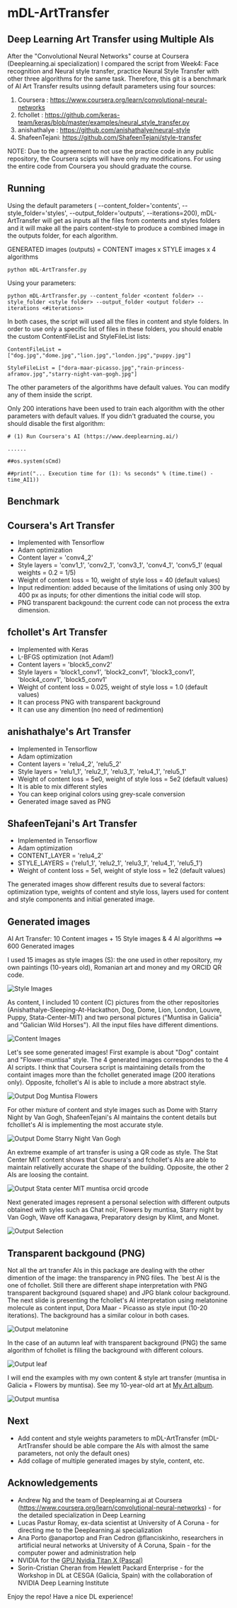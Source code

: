 # mDL-ArtTransfer
Deep Learning Art Transfer using Multiple AIs
---------------------------------------------

After the "Convolutional Neural Networks" course at Coursera (Deeplearning.ai specialization) I compared the script from Week4: Face recognition and Neural style transfer, practice Neural Style Transfer with other three algorithms for the same task. Therefore, this git is a benchmark of AI Art Transfer results usinng default parameters using four sources:

1) Coursera     : https://www.coursera.org/learn/convolutional-neural-networks
2) fchollet     : https://github.com/keras-team/keras/blob/master/examples/neural_style_transfer.py
3) anishathalye : https://github.com/anishathalye/neural-style
4) ShafeenTejani: https://github.com/ShafeenTejani/style-transfer

NOTE: Due to the agreement to not use the practice code in any public repository, the Coursera scipts will have only my modifications. For using the entire code from Coursera you should graduate the course.

## Running

Using the default parameters ( --content_folder='contents', --style_folder='styles', --output_folder='outputs', --iterations=200), mDL-ArtTransfer will get as inputs all the files from contents and styles folders and it will make all the pairs content-style to produce a combined image in the outputs folder, for each algorithm. 

GENERATED images (outputs) = CONTENT images x STYLE images x 4 algorithms 

`python mDL-ArtTransfer.py`

Using your parameters:

`python mDL-ArtTransfer.py --content_folder <content folder> --style_folder <style folder> --output_folder <output folder> --iterations <#iterations>`

In both cases, the script will used all the files in content and style folders. In order to use only a specific list of files in these folders, you should enable the custom ContentFileList and StyleFileList lists:

`ContentFileList = ["dog.jpg","dome.jpg","lion.jpg","london.jpg","puppy.jpg"]`

`StyleFileList = ["dora-maar-picasso.jpg","rain-princess-aframov.jpg","starry-night-van-gogh.jpg"]`

The other parameters of the algorithms have default values. You can modify any of them inside the script.

Only 200 interations have been used to train each algorithm with the other parameters with default values. If you didn't graduated the course, you should disable the first algorithm:

`# (1) Run Coursera's AI (https://www.deeplearning.ai/)`

`......`

`##os.system(sCmd)`

`##print("... Execution time for (1): %s seconds" % (time.time() - time_AI1))`

## Benchmark

Coursera's Art Transfer
-----------------------

* Implemented with Tensorflow
* Adam optimization
* Content layer = 'conv4_2'
* Style layers  = 'conv1_1', 'conv2_1', 'conv3_1', 'conv4_1', 'conv5_1' (equal weights = 0.2 = 1/5)
* Weight of content loss = 10, weight of style loss = 40 (default values)
* Input redimention: added because of the limitations of using only 300 by 400 px as inputs; for other dimentions the initial code will stop.
* PNG transparent backgound: the current code can not process the extra dimension.

fchollet's Art Transfer
-----------------------

* Implemented with Keras
* L-BFGS optimization (not Adam!)
* Content layers = 'block5_conv2'
* Style layers   = 'block1_conv1', 'block2_conv1', 'block3_conv1', 'block4_conv1', 'block5_conv1'
* Weight of content loss = 0.025, weight of style loss = 1.0 (default values)
* It can process PNG with transparent background
* It can use any dimention (no need of redimention)

anishathalye's Art Transfer
---------------------------

* Implemented in Tensorflow
* Adam optimization
* Content layers = 'relu4_2', 'relu5_2'
* Style layers   = 'relu1_1', 'relu2_1', 'relu3_1', 'relu4_1', 'relu5_1'
* Weight of content loss = 5e0, weight of style loss = 5e2 (default values)
* It is able to mix different styles
* You can keep original colors using grey-scale conversion
* Generated image saved as PNG

ShafeenTejani's Art Transfer
----------------------------

* Implemented in Tensorflow
* Adam optimization
* CONTENT_LAYER = 'relu4_2'
* STYLE_LAYERS = ('relu1_1', 'relu2_1', 'relu3_1', 'relu4_1', 'relu5_1')
* Weight of content loss = 5e1, weight of style loss = 1e2 (default values)

The generated images show different results due to several factors: optimization type, weights of content and style loss, layers used for content and style components and initial generated image.

Generated images
----------------

AI Art Transfer: 10 Content images + 15 Style images & 4 AI algorithms ==> 600 Generated images

I used 15 images as style images (S): the one used in other repository, my own paintings (10-years old), Romanian art and money and my ORCID QR code.

![Style Images](images/mDL-ArtTransfer_styles.png)

As content, I included 10 content (C) pictures from the other repositories (Anishathalye-Sleeping-At-Hackathon, Dog, Dome, Lion, London, Louvre, Puppy, Stata-Center-MIT) and two personal pictures ("Muntisa in Galicia" and "Galician Wild Horses"). All the input files have different dimentions.

![Content Images](images/mDL-ArtTransfer_contents.png)

Let's see some generated images! First example is about "Dog" containt and "Flower-muntisa" style. The 4 generated images correspondes to the 4 AI scripts. I think that Coursera script is maintaining details from the containt images more than the fchollet generated image (200 iterations only). Opposite, fchollet's AI is able to include a more abstract style.

![Output Dog Muntisa Flowers](images/mDL-ArtTransfer_Dog_Flowers-muntisa.png)

For other mixture of content and style images such as Dome with Starry Night by Van Gogh, ShafeenTejani's AI maintains the content details but fcholllet's AI is implementing the most accurate style.

![Output Dome Starry Night Van Gogh](images/mDL-ArtTransfer_dome-Van-Gogh.png)

An extreme example of art transfer is using a QR code as style. The Stat Center MIT content shows that Coursera's and fchollet's AIs are able to maintain relativelly accurate the shape of the building. Opposite, the other 2 AIs are loosing the containt.

![Output Stata center MIT muntisa orcid qrcode](images/mDL-ArtTransfer_qr_code.png)

Next generated images represent a personal selection with different outputs obtained with syles such as Chat noir, Flowers by muntisa, Starry night by Van Gogh, Wave off Kanagawa, Preparatory design by Klimt, and Monet.

![Output Selection](images/mDL-ArtTransfer_selection.png)

Transparent backgound (PNG)
---------------------------

Not all the art transfer AIs in this package are dealing with the other dimention of the image: the transparency in PNG files. The ´best AI is the one of fchollet. Still there are different shape interpretation with PNG transparent background (squared shape) and JPG blank colour background. The next slide is presenting the fchollet's AI interpretation using melatonine molecule as content input, Dora Maar - Picasso as style input (10-20 iterations). The background has a similar colour in both cases.

![Output melatonine](images/mDL-ArtTransfer_melatonine.png)

In the case of an autumn leaf with transparent background (PNG) the same algorithm of fchollet is filling the background with different colours.

![Output leaf](images/mDL-ArtTransfer_leaf.png)

I will end the examples with my own content & style art transfer (muntisa in Galicia + Flowers by muntisa). See my 10-year-old art at [My Art album](https://flic.kr/s/aHsktKxmoS).

![Output muntisa](outputs/Muntisa_In_Galicia_Muntisa-flowers_fchollet_200.png)

## Next

* Add content and style weights parameters to mDL-ArtTransfer (mDL-ArtTransfer should be able compare the AIs with almost the same parameters, not only the default ones)
* Add collage of multiple generated images by style, content, etc.

## Acknowledgements

* Andrew Ng and the team of Deeplearning.ai at Coursera (https://www.coursera.org/learn/convolutional-neural-networks) - for the detailed specialization in Deep Learning
* Lucas Pastur Romay, ex-data scientist at University of A Coruna - for directing me to the Deeplearning.ai specialization
* Ana Porto @anaportop and Fran Cedron @flanciskinho, researchers in artificial neural networks at University of A Coruna, Spain - for the computer power and administration help
* NVIDIA for the [GPU Nvidia Titan X (Pascal)](https://www.nvidia.com/en-us/titan/titan-xp/)
* Sorin-Cristian Cheran from Hewlett Packard Enterprise - for the Workshop in DL at CESGA (Galicia, Spain) with the collaboration of NVIDIA Deep Learning Institute 

Enjoy the repo! Have a nice DL experience!

